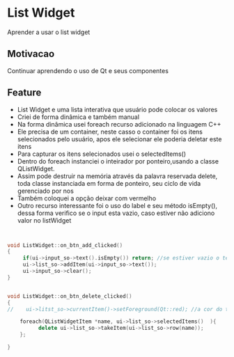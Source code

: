 # List Widget
Aprender a usar o list widget

## Motivacao
Continuar aprendendo o uso de Qt e seus componentes


## Feature
- List Widget e uma lista interativa que usuário pode colocar os valores 
- Criei de forma dinâmica e também manual
- Na forma dinâmica usei foreach recurso adicionado na linguagem C++
- Ele precisa de um container, neste casso o container foi os itens selecionados pelo usuário, apos ele selecionar ele poderia deletar este itens 
- Para capturar os itens selecionados usei o selectedItems()
- Dentro do foreach instanciei o inteirador por ponteiro,usando a classe QListWidget.
- Assim pode destruir na memória através da palavra reservada delete, toda classe instanciada em forma de ponteiro, seu ciclo de vida gerenciado por nos
- Também coloquei a opção deixar com vermelho
- Outro recurso interessante foi o uso do label e seu método isEmpty(), dessa forma verifico se o input esta vazio, caso estiver não adiciono valor no listWidget



``` c++


void ListWidget::on_btn_add_clicked()
{
     if(ui->input_so->text().isEmpty()) return; //se estiver vazio o texto ele morre a funcao
     ui->list_so->addItem(ui->input_so->text());
     ui->input_so->clear();
}


void ListWidget::on_btn_delete_clicked()
{
//    ui->litst_so->currentItem()->setForeground(Qt::red); //a cor do texto selecionado ficara vermelho

    foreach(QListWidgetItem *name, ui->list_so->selectedItems()  ){
          delete ui->list_so->takeItem(ui->list_so->row(name));
    };

}


````






